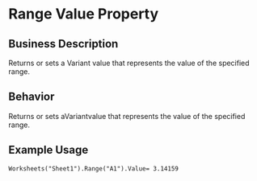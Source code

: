 # Range Value Property

## Business Description
Returns or sets a Variant value that represents the value of the specified range.

## Behavior
Returns or sets aVariantvalue that represents the value of the specified range.

## Example Usage
```vba
Worksheets("Sheet1").Range("A1").Value= 3.14159
```